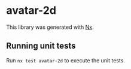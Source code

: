 # avatar-2d

This library was generated with [Nx](https://nx.dev).

## Running unit tests

Run `nx test avatar-2d` to execute the unit tests.
